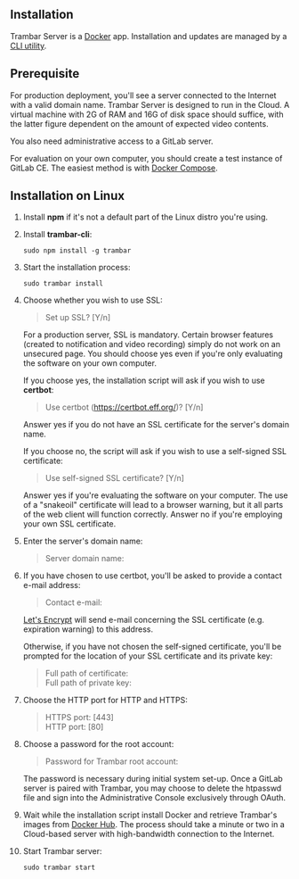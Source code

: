 Installation
------------
Trambar Server is a [Docker](https://www.docker.com/) app. Installation and updates are managed by a [CLI utility](https://github.com/chung-leong/trambar-cli).

## Prerequisite

For production deployment, you'll see a server connected to the Internet with a valid domain name. Trambar Server is designed to run in the Cloud. A virtual machine with 2G of RAM and 16G of disk space should suffice, with the latter figure dependent on the amount of expected video contents.

You also need administrative access to a GitLab server.

For evaluation on your own computer, you should create a test instance of GitLab CE. The easiest method is with [Docker Compose](https://docs.gitlab.com/omnibus/docker/#install-gitlab-using-docker-compose).

## Installation on Linux

1. Install **npm** if it's not a default part of the Linux distro you're using.

2. Install **trambar-cli**:

   ```sudo npm install -g trambar```

3. Start the installation process:

   ```sudo trambar install```

4. Choose whether you wish to use SSL:

   > Set up SSL? [Y/n]

   For a production server, SSL is mandatory. Certain browser features (created to notification and video recording) simply do not work on an unsecured page. You should choose yes even if you're only evaluating the software on your own computer.

   If you choose yes, the installation script will ask if you wish to use **certbot**:

   > Use certbot (https://certbot.eff.org/)? [Y/n]

   Answer yes if you do not have an SSL certificate for the server's domain name.

   If you choose no, the script will ask if you wish to use a self-signed SSL certificate:

   > Use self-signed SSL certificate? [Y/n]

   Answer yes if you're evaluating the software on your computer. The use of a "snakeoil" certificate will lead to a browser warning, but it all parts of the web client will function correctly. Answer no if you're employing your own SSL certificate.

5. Enter the server's domain name:

   > Server domain name:

6. If you have chosen to use certbot, you'll be asked to provide a contact e-mail address:

   > Contact e-mail:

   [Let's Encrypt](https://letsencrypt.org/) will send e-mail concerning the SSL certificate (e.g. expiration warning) to this address.

   Otherwise, if you have not chosen the self-signed certificate, you'll be prompted for the location of your SSL certificate and its private key:

   > Full path of certificate:  
   > Full path of private key:

7. Choose the HTTP port for HTTP and HTTPS:

   > HTTPS port: [443]  
   > HTTP port: [80]

8. Choose a password for the root account:

   > Password for Trambar root account:

   The password is necessary during initial system set-up. Once a GitLab server is paired with Trambar, you may choose to delete the htpasswd file and sign into the Administrative Console exclusively through OAuth.

9. Wait while the installation script install Docker and retrieve Trambar's images from [Docker Hub](https://hub.docker.com/u/trambar/dashboard/). The process should take a minute or two in a Cloud-based server with high-bandwidth connection to the Internet.

10. Start Trambar server:

    ```sudo trambar start```
